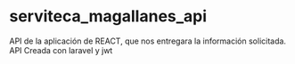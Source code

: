 # serviteca_magallanes_api
API de la aplicación de REACT, que nos entregara la información solicitada. API Creada con laravel y jwt
